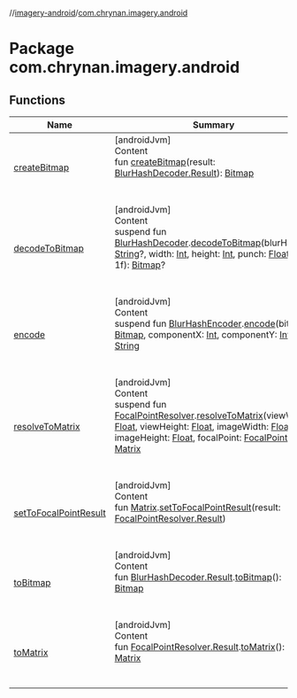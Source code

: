 //[imagery-android](../../index.md)/[com.chrynan.imagery.android](index.md)



# Package com.chrynan.imagery.android  


## Functions  
  
|  Name |  Summary | 
|---|---|
| <a name="com.chrynan.imagery.android//createBitmap/#com.chrynan.imagery.core.BlurHashDecoder.Result/PointingToDeclaration/"></a>[createBitmap](create-bitmap.md)| <a name="com.chrynan.imagery.android//createBitmap/#com.chrynan.imagery.core.BlurHashDecoder.Result/PointingToDeclaration/"></a>[androidJvm]  <br>Content  <br>fun [createBitmap](create-bitmap.md)(result: [BlurHashDecoder.Result](../../../imagery-core/imagery-core/com.chrynan.imagery.core/-blur-hash-decoder/-result/index.md)): [Bitmap](https://developer.android.com/reference/kotlin/android/graphics/Bitmap.html)  <br><br><br>|
| <a name="com.chrynan.imagery.android//decodeToBitmap/com.chrynan.imagery.core.BlurHashDecoder#kotlin.String?#kotlin.Int#kotlin.Int#kotlin.Float/PointingToDeclaration/"></a>[decodeToBitmap](decode-to-bitmap.md)| <a name="com.chrynan.imagery.android//decodeToBitmap/com.chrynan.imagery.core.BlurHashDecoder#kotlin.String?#kotlin.Int#kotlin.Int#kotlin.Float/PointingToDeclaration/"></a>[androidJvm]  <br>Content  <br>suspend fun [BlurHashDecoder](../../../imagery-core/imagery-core/com.chrynan.imagery.core/-blur-hash-decoder/index.md).[decodeToBitmap](decode-to-bitmap.md)(blurHash: [String](https://kotlinlang.org/api/latest/jvm/stdlib/kotlin/-string/index.html)?, width: [Int](https://kotlinlang.org/api/latest/jvm/stdlib/kotlin/-int/index.html), height: [Int](https://kotlinlang.org/api/latest/jvm/stdlib/kotlin/-int/index.html), punch: [Float](https://kotlinlang.org/api/latest/jvm/stdlib/kotlin/-float/index.html) = 1f): [Bitmap](https://developer.android.com/reference/kotlin/android/graphics/Bitmap.html)?  <br><br><br>|
| <a name="com.chrynan.imagery.android//encode/com.chrynan.imagery.core.BlurHashEncoder#android.graphics.Bitmap#kotlin.Int#kotlin.Int/PointingToDeclaration/"></a>[encode](encode.md)| <a name="com.chrynan.imagery.android//encode/com.chrynan.imagery.core.BlurHashEncoder#android.graphics.Bitmap#kotlin.Int#kotlin.Int/PointingToDeclaration/"></a>[androidJvm]  <br>Content  <br>suspend fun [BlurHashEncoder](../../../imagery-core/imagery-core/com.chrynan.imagery.core/-blur-hash-encoder/index.md).[encode](encode.md)(bitmap: [Bitmap](https://developer.android.com/reference/kotlin/android/graphics/Bitmap.html), componentX: [Int](https://kotlinlang.org/api/latest/jvm/stdlib/kotlin/-int/index.html), componentY: [Int](https://kotlinlang.org/api/latest/jvm/stdlib/kotlin/-int/index.html)): [String](https://kotlinlang.org/api/latest/jvm/stdlib/kotlin/-string/index.html)  <br><br><br>|
| <a name="com.chrynan.imagery.android//resolveToMatrix/com.chrynan.imagery.core.FocalPointResolver#kotlin.Float#kotlin.Float#kotlin.Float#kotlin.Float#com.chrynan.imagery.core.model.FocalPoint/PointingToDeclaration/"></a>[resolveToMatrix](resolve-to-matrix.md)| <a name="com.chrynan.imagery.android//resolveToMatrix/com.chrynan.imagery.core.FocalPointResolver#kotlin.Float#kotlin.Float#kotlin.Float#kotlin.Float#com.chrynan.imagery.core.model.FocalPoint/PointingToDeclaration/"></a>[androidJvm]  <br>Content  <br>suspend fun [FocalPointResolver](../../../imagery-core/imagery-core/com.chrynan.imagery.core/-focal-point-resolver/index.md).[resolveToMatrix](resolve-to-matrix.md)(viewWidth: [Float](https://kotlinlang.org/api/latest/jvm/stdlib/kotlin/-float/index.html), viewHeight: [Float](https://kotlinlang.org/api/latest/jvm/stdlib/kotlin/-float/index.html), imageWidth: [Float](https://kotlinlang.org/api/latest/jvm/stdlib/kotlin/-float/index.html), imageHeight: [Float](https://kotlinlang.org/api/latest/jvm/stdlib/kotlin/-float/index.html), focalPoint: [FocalPoint](../../../imagery-core/imagery-core/com.chrynan.imagery.core.model/-focal-point/index.md)): [Matrix](https://developer.android.com/reference/kotlin/android/graphics/Matrix.html)  <br><br><br>|
| <a name="com.chrynan.imagery.android//setToFocalPointResult/android.graphics.Matrix#com.chrynan.imagery.core.FocalPointResolver.Result/PointingToDeclaration/"></a>[setToFocalPointResult](set-to-focal-point-result.md)| <a name="com.chrynan.imagery.android//setToFocalPointResult/android.graphics.Matrix#com.chrynan.imagery.core.FocalPointResolver.Result/PointingToDeclaration/"></a>[androidJvm]  <br>Content  <br>fun [Matrix](https://developer.android.com/reference/kotlin/android/graphics/Matrix.html).[setToFocalPointResult](set-to-focal-point-result.md)(result: [FocalPointResolver.Result](../../../imagery-core/imagery-core/com.chrynan.imagery.core/-focal-point-resolver/-result/index.md))  <br><br><br>|
| <a name="com.chrynan.imagery.android//toBitmap/com.chrynan.imagery.core.BlurHashDecoder.Result#/PointingToDeclaration/"></a>[toBitmap](to-bitmap.md)| <a name="com.chrynan.imagery.android//toBitmap/com.chrynan.imagery.core.BlurHashDecoder.Result#/PointingToDeclaration/"></a>[androidJvm]  <br>Content  <br>fun [BlurHashDecoder.Result](../../../imagery-core/imagery-core/com.chrynan.imagery.core/-blur-hash-decoder/-result/index.md).[toBitmap](to-bitmap.md)(): [Bitmap](https://developer.android.com/reference/kotlin/android/graphics/Bitmap.html)  <br><br><br>|
| <a name="com.chrynan.imagery.android//toMatrix/com.chrynan.imagery.core.FocalPointResolver.Result#/PointingToDeclaration/"></a>[toMatrix](to-matrix.md)| <a name="com.chrynan.imagery.android//toMatrix/com.chrynan.imagery.core.FocalPointResolver.Result#/PointingToDeclaration/"></a>[androidJvm]  <br>Content  <br>fun [FocalPointResolver.Result](../../../imagery-core/imagery-core/com.chrynan.imagery.core/-focal-point-resolver/-result/index.md).[toMatrix](to-matrix.md)(): [Matrix](https://developer.android.com/reference/kotlin/android/graphics/Matrix.html)  <br><br><br>|

